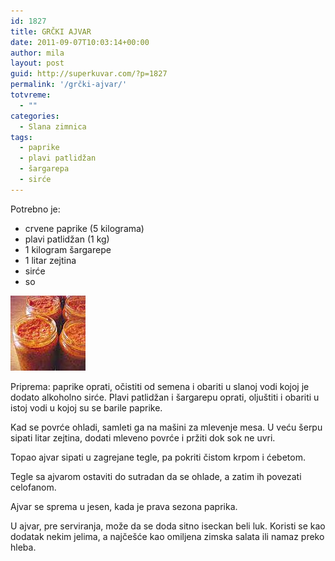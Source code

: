 ```yaml
---
id: 1827
title: GRČKI AJVAR
date: 2011-09-07T10:03:14+00:00
author: mila
layout: post
guid: http://superkuvar.com/?p=1827
permalink: '/grčki-ajvar/'
totvreme:
  - ""
categories:
  - Slana zimnica
tags:
  - paprike
  - plavi patlidžan
  - šargarepa
  - sirće
---
```

Potrebno je:

  * crvene paprike (5 kilograma)
  * plavi patlidžan (1 kg)
  * 1 kilogram šargarepe
  * 1 litar zejtina
  * sirće
  * so

<img class="alignnone size-full wp-image-1829" title="ajvar2" src="/wp-content/uploads/2011/09/ajvar2.jpg" alt="" width="120" height="120" /> 

Priprema: paprike oprati, očistiti od semena i obariti u slanoj vodi kojoj je dodato alkoholno sirće. Plavi patlidžan i šargarepu oprati, oljuštiti i obariti u istoj vodi u kojoj su se barile paprike.

Kad se povrće ohladi, samleti ga na mašini za mlevenje mesa. U veću šerpu sipati litar zejtina, dodati mleveno povrće i pržiti dok sok ne uvri.

Topao ajvar sipati u zagrejane tegle, pa pokriti čistom krpom i ćebetom.

Tegle sa ajvarom ostaviti do sutradan da se ohlade, a zatim ih povezati celofanom.

Ajvar se sprema u jesen, kada je prava sezona paprika.

U ajvar, pre serviranja, može da se doda sitno iseckan beli luk. Koristi se kao dodatak nekim jelima, a najčešće kao omiljena zimska salata ili namaz preko hleba.